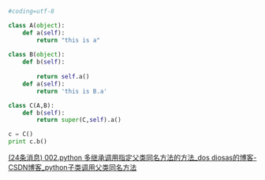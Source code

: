 ```python
#coding=utf-8

class A(object):
    def a(self):
        return "this is a"
    
class B(object):
    def b(self):
        
        return self.a()
    def a(self):
        return 'this is B.a'

class C(A,B):
    def b(self):
        return super(C,self).a()

c = C()
print c.b()

```

[(24条消息) 002.python 多继承调用指定父类同名方法的方法_dos diosas的博客-CSDN博客_python子类调用父类同名方法](https://blog.csdn.net/dosdiosas_/article/details/112527014)

